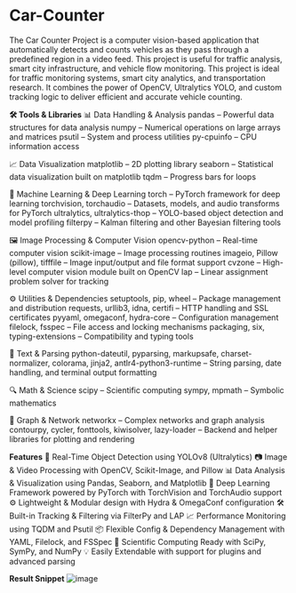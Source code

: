 # Car-Counter
The Car Counter Project is a computer vision-based application that automatically detects and counts vehicles as they pass through a predefined region in a video feed. This project is useful for traffic analysis, smart city infrastructure, and vehicle flow monitoring.
This project is ideal for traffic monitoring systems, smart city analytics, and transportation research. It combines the power of OpenCV, Ultralytics YOLO, and custom tracking logic to deliver efficient and accurate vehicle counting.

**🛠️ Tools & Libraries**
📊 Data Handling & Analysis
pandas – Powerful data structures for data analysis
numpy – Numerical operations on large arrays and matrices
psutil – System and process utilities
py-cpuinfo – CPU information access

📈 Data Visualization
matplotlib – 2D plotting library
seaborn – Statistical data visualization built on matplotlib
tqdm – Progress bars for loops

🧠 Machine Learning & Deep Learning
torch – PyTorch framework for deep learning
torchvision, torchaudio – Datasets, models, and audio transforms for PyTorch
ultralytics, ultralytics-thop – YOLO-based object detection and model profiling
filterpy – Kalman filtering and other Bayesian filtering tools

🖼️ Image Processing & Computer Vision
opencv-python – Real-time computer vision
scikit-image – Image processing routines
imageio, Pillow (pillow), tifffile – Image input/output and file format support
cvzone – High-level computer vision module built on OpenCV
lap – Linear assignment problem solver for tracking

⚙️ Utilities & Dependencies
setuptools, pip, wheel – Package management and distribution
requests, urllib3, idna, certifi – HTTP handling and SSL certificates
pyyaml, omegaconf, hydra-core – Configuration management
filelock, fsspec – File access and locking mechanisms
packaging, six, typing-extensions – Compatibility and typing tools

🔣 Text & Parsing
python-dateutil, pyparsing, markupsafe, charset-normalizer, colorama, jinja2, antlr4-python3-runtime – String parsing, date handling, and terminal output formatting

🔍 Math & Science
scipy – Scientific computing
sympy, mpmath – Symbolic mathematics

🔗 Graph & Network
networkx – Complex networks and graph analysis
contourpy, cycler, fonttools, kiwisolver, lazy-loader – Backend and helper libraries for plotting and rendering

**Features**
🎯 Real-Time Object Detection using YOLOv8 (Ultralytics)
📷 Image & Video Processing with OpenCV, Scikit-Image, and Pillow
📊 Data Analysis & Visualization using Pandas, Seaborn, and Matplotlib
🧠 Deep Learning Framework powered by PyTorch with TorchVision and TorchAudio support
⚙️ Lightweight & Modular design with Hydra & OmegaConf configuration
🛠️ Built-in Tracking & Filtering via FilterPy and LAP
📈 Performance Monitoring using TQDM and Psutil
📦 Flexible Config & Dependency Management with YAML, Filelock, and FSSpec
🔬 Scientific Computing Ready with SciPy, SymPy, and NumPy
💡 Easily Extendable with support for plugins and advanced parsing

**Result Snippet**
![image](https://github.com/user-attachments/assets/6a4040a4-4a24-488c-ab18-5806e675c65f)





